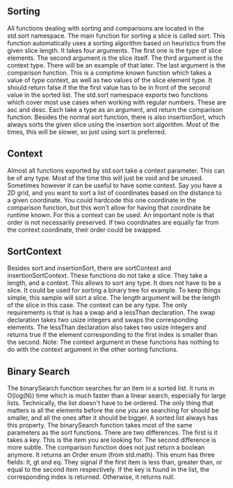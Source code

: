 ## Sorting

All functions dealing with sorting and comparisons are located in the std.sort namespace. The
main function for sorting a slice is called sort. This function automatically uses a sorting
algorithm based on heuristics from the given slice length. It takes four arguments. The first one is
the type of slice elements. The second argument is the slice itself. The third argument is the
context type. There will be an example of that later. The last argument is the comparison function.
This is a comptime known function which takes a value of type context, as well as two values of the
slice element type. It should return false if the the first value has to be in front of the second
value in the sorted list. The std.sort namespace exports two functions which cover most use cases
when working with regular numbers. These are asc and desc. Each take a type as an argument, and
return the comparison function. Besides the normal sort function, there is also insertionSort,
which always sorts the given slice using the insertion sort algorithm. Most of the times, this
will be slower, so just using sort is preferred.

<!-- MARKDOWN-AUTO-DOCS:START (CODE:src=./sorting.zig) -->
<!-- MARKDOWN-AUTO-DOCS:END -->

## Context

Almost all functions exported by std.sort take a context parameter. This can be of any type. Most
of the time this will just be void and be unused. Sometimes however it can be useful to have some
context. Say you have a 2D grid, and you want to sort a list of coordinates based on the distance
to a given coordinate. You could hardcode this one coordinate in the comparison function, but this
won't allow for having that coordinate be runtime known. For this a context can be used. An
important note is that order is not necessarily preserved. If two coordinates are equally far from
the context coordinate, their order could be swapped.

<!-- MARKDOWN-AUTO-DOCS:START (CODE:src=./context.zig) -->
<!-- MARKDOWN-AUTO-DOCS:END -->

## SortContext

Besides sort and insertionSort, there are sortContext and insertionSortContext. These functions do
not take a slice. They take a length, and a context. This allows to sort any type. It does not have
to be a slice. It could be used for sorting a binary tree for example. To keep things simple, this
sample will sort a slice. The length argument will be the length of the slice in this case. The
context can be any type. The only requirements is that is has a swap and a lessThan declaration.
The swap declaration takes two usize integers and swaps the corresponding elements. The lessThan
declaration also takes two usize integers and returns true if the element corresponding to the first
index is smaller than the second.
Note: The context argument in these functions has nothing to do with the context argument in the
other sorting functions.

<!-- MARKDOWN-AUTO-DOCS:START (CODE:src=./sort_context.zig) -->
<!-- MARKDOWN-AUTO-DOCS:END -->

## Binary Search

The binarySearch function searches for an item in a sorted list. It runs in O(log(N)) time which
is much faster than a linear search, especially for large lists. Technically, the list doesn't have
to be ordered. The only thing that matters is all the elements before the one you are searching for
should be smaller, and all the ones after it should be bigger. A sorted list always has this
property. The binarySearch function takes most of the same parameters as the sort functions. There
are two differences. The first is it takes a key. This is the item you are looking for. The second
difference is more subtle. The comparison function does not just return a boolean anymore. It
returns an Order enum (from std.math). This enum has three fields: lt, gt and eq. They signal
if the first item is less than, greater than, or equal to the second item respectively. If the key
is found in the list, the corresponding index is returned. Otherwise, it returns null.

<!-- MARKDOWN-AUTO-DOCS:START (CODE:src=./binary_search.zig) -->
<!-- MARKDOWN-AUTO-DOCS:END -->
